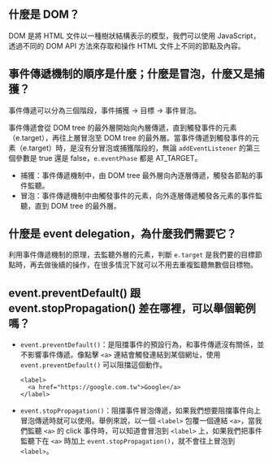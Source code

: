 ## 什麼是 DOM？
DOM 是將 HTML 文件以一種樹狀結構表示的模型，我們可以使用 JavaScript，透過不同的 DOM API 方法來存取和操作 HTML 文件上不同的節點及內容。

## 事件傳遞機制的順序是什麼；什麼是冒泡，什麼又是捕獲？
事件傳遞可以分為三個階段，事件捕獲 -> 目標 -> 事件冒泡。

事件傳遞會從 DOM tree 的最外層開始向內層傳遞，直到觸發事件的元素（e.target），再往上層冒泡至 DOM tree 的最外層。當事件傳遞到觸發事件的元素（e.target）時，是沒有分冒泡或捕獲階段的，無論 `addEventListener` 的第三個參數是 true 還是 false，`e.eventPhase` 都是 AT_TARGET。

- 捕獲：事件傳遞機制中，由 DOM tree 最外層向內逐層傳遞，觸發各節點的事件監聽。
- 冒泡：事件傳遞機制中由觸發事件的元素，向外逐層傳遞觸發各元素的事件監聽，直到 DOM tree 的最外層。

## 什麼是 event delegation，為什麼我們需要它？
利用事件傳遞機制的原理，去監聽外層的元素，判斷 `e.target` 是我們要的目標節點時，再去做後續的操作，在很多情況下就可以不用去重複監聽無數個目標物。

## event.preventDefault() 跟 event.stopPropagation() 差在哪裡，可以舉個範例嗎？
- `event.preventDefault()`：是阻擋事件的預設行為，和事件傳遞沒有關係，並不影響事件傳遞。像點擊 `<a>` 連結會觸發連結到某個網址，使用 `event.preventDefault()` 可以阻擋這個動作。

  ```
  <label>
    <a href="https://google.com.tw">Google</a>
  </label>
  ```

- `event.stopPropagation()`：阻擋事件冒泡傳遞，如果我們想要阻擋事件向上冒泡傳遞時就可以使用。舉例來說，以一個 `<label>` 包覆一個連結 `<a>`，當我們監聽 `<a>` 的 click 事件時，可以知道會冒泡到 `<label>` 上，如果我們把事件監聽下在 `<a>` 時加上 `event.stopPropagation()`，就不會往上冒泡到 `<label>`。

